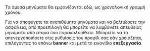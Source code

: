 Τα άμεσα μηνύματα θα εμφανίζονται εδώ, ως χρονολογική γραμμή χρόνου.

Για να αποφύγετε τα ανεπιθύμητα μηνύματα και να βελτιώσετε την ασφάλεια, από προεπιλογή θα μπορείτε να λαμβάνετε απευθείας μηνύματα *από άτομα που παρακολουθείτε*. Μπορείτε να το απενεργοποιήσετε στις ρυθμίσεις του προφίλ σας εάν χρειάζεται, επιλέγοντας το επάνω **banner** και μετά το εικονίδιο **επεξεργασία**.
